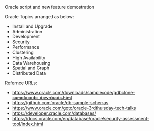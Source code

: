 Oracle script and new feature demostration

Oracle Topics arranged as below:
 - Install and Upgrade
 - Administration
 - Development
 - Security
 - Performance
 - Clustering
 - High Availability
 - Data Warehousing
 - Spatial and Graph
 - Distributed Data

Refernce URLs:
 - https://www.oracle.com/downloads/samplecode/gdbclone-samplecode-downloads.html
 - https://github.com/oracle/db-sample-schemas
 - https://www.oracle.com/goto/oracle-3rdthursday-tech-talks 
 - https://developer.oracle.com/databases/
 - https://docs.oracle.com/en/database/oracle/security-assessment-tool/index.html
 

